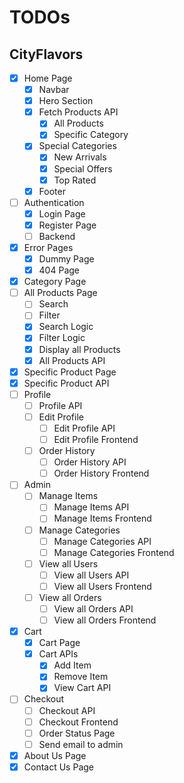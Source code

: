 # TODOs
## CityFlavors

- [x]  Home Page
    - [x]  Navbar
    - [x]  Hero Section
    - [x]  Fetch Products API
        - [x]  All Products
        - [x]  Specific Category
    - [x]  Special Categories
        - [x]  New Arrivals
        - [x]  Special Offers
        - [x]  Top Rated
    - [x]  Footer
- [ ]  Authentication
    - [x]  Login Page
    - [x]  Register Page
    - [ ]  Backend
-  [x]  Error Pages
    -  [x]  Dummy Page
    -  [x]  404 Page
- [x]  Category Page
- [ ]  All Products Page
    - [ ]  Search
    - [ ]  Filter
    - [x]  Search Logic
    - [x]  Filter Logic
    - [x]  Display all Products
    - [x]  All Products API
- [x]  Specific Product Page
- [x]  Specific Product API
- [ ]  Profile
    - [ ]  Profile API
    - [ ]  Edit Profile
        - [ ]  Edit Profile API
        - [ ]  Edit Profile Frontend
    - [ ]  Order History
        - [ ]  Order History API
        - [ ]  Order History Frontend
- [ ]  Admin
    - [ ]  Manage Items
        - [ ]  Manage Items API
        - [ ]  Manage Items Frontend
    - [ ]  Manage Categories
        - [ ]  Manage Categories API
        - [ ]  Manage Categories Frontend
    - [ ]  View all Users
        - [ ]  View all Users API
        - [ ]  View all Users Frontend
    - [ ]  View all Orders
        - [ ]  View all Orders API
        - [ ]  View all Orders Frontend
- [x]  Cart
    - [x]  Cart Page
    - [x]  Cart APIs
        - [x]  Add Item
        - [x]  Remove Item
        - [x]  View Cart API
- [ ]  Checkout
    - [ ]  Checkout API
    - [ ]  Checkout Frontend
    - [ ]  Order Status Page
    - [ ]  Send email to admin
- [x]  About Us Page
- [x]  Contact Us Page